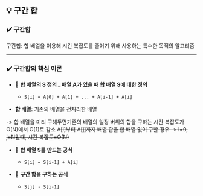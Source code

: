 ## 💡 구간 합

### ✔️ 구간합
구간합: 합 배열을 이용해 시간 복잡도를 줄이기 위해 사용하는 특수한 목적의 알고리즘

***

### ✔️ 구간합의 핵심 이론
- 🚩 **합 배열의 S 정의 _ 배열 A가 있을 때 합 배열 S에 대한 정의**
    - `S[i] = A[0] + A[1] + ... + A[i-1] + A[i]`
      
- **합 배열**: 기존의 배열을 전처리한 배열
  
-> 합 배열을 미리 구해두면기존의 배열의 일정 버위의 합을 구하는 시간 복잡도가 O(N)에서 O(1)로 감소
 ~~A[i]부터 A[j]까지 배열 합을 합 배열 없이 구할 경우 -> i=0, j=N일때, 시간 복잡도=O(N)~~

- 🚩 **합 배열 S를 만드는 공식**
    - `S[i] = S[i-1] + A[i]`

- 🚩 **구간 합을 구하는 공식**
    - `S[j] - S[i-1]`
